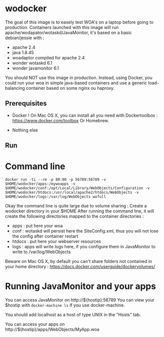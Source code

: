 # wodocker
The goal of this image is to easely test WOA's on a laptop before going to production.
Containers launched with this image will run apache/wodapator/wotaskd/JavaMonitor, it's based on a basic debian/jessie with :
- apache 2.4
- java 1.8.45 
- woadaptor compiled for apache 2.4
- wonder wotaskd 6.1
- wonder javamonitor 6.1

You should NOT use this image in production. Instead, using Docker, you could run your woa in simple java-based containers and use a generic load-balancing container based on some nginx ou haproxy. 

## Prerequisites
- Docker !
On Mac OS X, you can install all you need with Dockertoolbox : https://www.docker.com/toolbox
Or Homebrew.

- Nothing else

## Run

# Command line

`docker run -ti --rm -p 80:80 -p 56789:56789 -v $HOME/wodocker/apps:/mywoapps -v $HOME/wodocker/conf:/opt/Local/Library/WebObjects/Configuration -v $HOME/wodocker/htdocs:/usr/local/apache2/htdocs/WebObjects -v $HOME/wodocker/logs:/var/log/WebObjects wofull`

Okay the command line is quite large due to volume sharing :
Create a wodocker directory in your $HOME
 After running the command line, it will create the following directories mapped to the container directories :
 - apps : put here your woa
 - conf : wotaskd will persist here the SiteConfig.xml, thus you will not lose the config after container restart
 - htdocs : put here your webserver resources
 - logs : apps will write logs here, if you configure them in JavaMonitor to write to /var/log/WebObjects

Beware on Mac OS X, by default you can't share folders not contained in your home directory : https://docs.docker.com/userguide/dockervolumes/

# Running JavaMonitor and your apps
You can access JavaMonitor on http://${hostip}:56789
You can view your $hostip with `docker-machine ls` if you use docker-machine.

You should add localhost as a host of type UNIX in the "Hosts" tab.

You can access your apps on http://${hostip}/apps/WebObjects/MyApp.woa





